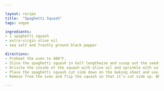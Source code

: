 ```yaml
---

layout: recipe
title:  "Spaghetti Squash"
tags: vegan

ingredients:
- 1 spaghetti squash
- extra-virgin olive oil
- sea salt and freshly ground black pepper

directions:
- Preheat the oven to 400°F.
- Slice the spaghetti squash in half lengthwise and scoop out the seeds and ribbing. 
- Drizzle the inside of the squash with olive oil and sprinkle with salt and pepper.
- Place the spaghetti squash cut side down on the baking sheet and use a fork to poke holes. Roast for 30 to 40 minutes (closer to 30) or until lightly browned on the outside, fork tender, but still a little bit firm. The time will vary depending on the size of your squash.
- Remove from the oven and flip the squash so that it’s cut side up. When cool to the touch, use a fork to scrape and fluff the strands from the sides.

---
```

